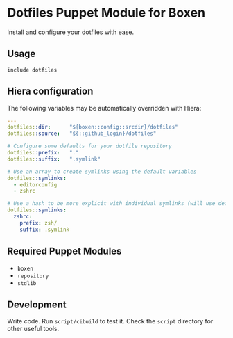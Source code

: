 # Dotfiles Puppet Module for Boxen

Install and configure your dotfiles with ease.

## Usage

```puppet
include dotfiles
```

## Hiera configuration

The following variables may be automatically overridden with Hiera:

``` yaml
---
dotfiles::dir:      "${boxen::config::srcdir}/dotfiles"
dotfiles::source:   "${::github_login}/dotfiles"

# Configure some defaults for your dotfile repository
dotfiles::prefix:   "."
dotfiles::suffix:   ".symlink"

# Use an array to create symlinks using the default variables
dotfiles::symlinks:
  - editorconfig
  - zshrc

# Use a hash to be more explicit with individual symlinks (will use defaults too)
dotfiles::symlinks:
  zshrc:
    prefix: zsh/
    suffix: .symlink
```

## Required Puppet Modules

* `boxen`
* `repository`
* `stdlib`

## Development

Write code. Run `script/cibuild` to test it. Check the `script`
directory for other useful tools.
